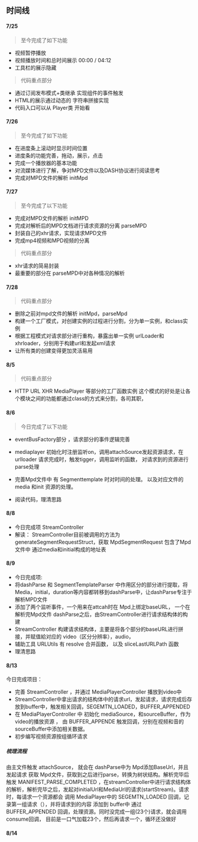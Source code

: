## 时间线
#### 7/25
>至今完成了如下功能
- 视频暂停播放
- 视频播放时间和总时间展示 00:00 / 04:12 
- 工具栏的展示隐藏
>代码重点部分
- 通过订阅发布模式+类继承 实现组件的事件触发
- HTML的展示通过动态的 字符串拼接实现
- 代码入口可以从 Player类 开始看

#### 7/26
>至今完成了如下功能
- 在进度条上滚动时显示时间位置
- 进度条的功能完善，拖动，展示，点击
- 完成一个播放器的基本功能
- 对流媒体进行了解，争对MPD文件以及DASH协议进行阅读思考
- 完成对MPD文件的解析 initMpd

#### 7/27
>至今完成了以下功能
- 完成对MPD文件的解析 initMPD
- 完成对解析后的MPD文档进行请求资源的分离 parseMPD
- 封装自己的xhr请求，实现请求MPD文件
- 完成mp4视频和MPD视频的分离
>代码重点部分
- xhr请求的简易封装
- 最重要的部分在 parseMPD中对各种情况的解析

#### 7/28
>代码重点部分
- 删除之前对mpd文件的解析 initMpd，parseMpd
- 构建一个工厂模式，对创建实例的过程进行分割，分为单一实例，和class实例
- 根据工程模式对请求部分进行重构，暴露出单一实例 urlLoader和 xhrloader，分别用于构建url和发起xml请求
- 让所有类的创建变得更加灵活易用

#### 8/5
>代码重点部分
- HTTP URL XHR MediaPlayer 等部分的工厂函数实例
这个模式的好处是让各个模块之间的功能都通过class的方式来分割，各司其职，

#### 8/6
>今日完成了以下功能
- eventBusFactory部分 ，请求部分的事件逻辑完善
- mediaplayer 初始化时注册监听on，调用attachSource发起资源请求，在urlloader 请求完成时，触发tigger，调用监听的函数， 对请求到的资源进行 parse处理
- 完善Mpd文件中 有 Segmenttemplate 时对时间的处理。 以及对应文件的 media 和init 资源的处理。

- 阅读代码，理清思路

#### 8/8
- 今日完成项 StreamController
- 解读： StreamController目前被调用的方法为 generateSegmentRequestStruct，获取 MpdSegmentRequest 包含了Mpd文件中 通过media和initial构成的地址表 

#### 8/9
- 今日完成项: 
- 将dashParse 和 SegmentTemplateParser 中作用区分的部分进行提取，将Media，initial，duration等内容都转移到dashParse中，让dashParse专注于解析MPD文件
- 添加了两个监听事件，一个用来在attcah时在 Mpd上绑定baseURL， 一个在解析完Mpd文件 dashParse之后，由StreamController进行请求结构体的构建
- StreamController 构建请求结构体，主要是将各个部分的baseURL进行拼接，并赋值給对应的 video（区分分辨率），audio，
- 辅助工具 URLUtils 有 resolve 合并函数， 以及 sliceLastURLPath 函数
- 理清思路

#### 8/13 
今日完成项目：
- 完善 StreamController ，并通过 MediaPlayerController 播放到video中
- StreamController中拿出请求的结构体中的请求url，发起请求，请求完成后存放到buffer中，触发相关回调，SEGEMTN_LOADED，BUFFER_APPENDED
- 在 MediaPlayerController 中 初始化 mediaSource，和sourceBuffer，作为video的播放资源 ， 由 BUFFER_APPENDE 触发回调，分别在视频和音的sourceBuffer中添加相关数据。
- 初步编写视频资源按组循环请求

##### 梳理流程
由主文件触发 attachSource， 就会在 dashParse中为 Mpd添加BaseUrl，并且发起请求 获取 Mpd文件，获取到之后进行parse，转换为树状结构。解析完毕后触发 MANIFEST_PARSE_COMPLETED ，在streamController中进行请求结构体的解析，解析完毕之后，发起对initialUrl和MediaUrl的请求(startStream)。请求时，每请求一个资源都会 调用 MediaPlayer中的 SEGEMTN_LOADED 回调，记录第一组请求（），并将请求到的内容 添加到 buffer中 通过 BUFFER_APPENDED 回调，处理资源。同时没完成一组(23个)请求，就会调用consume回调， 目前是一口气加载23个，然后再请求一个，循环还没做好

#### 8/14